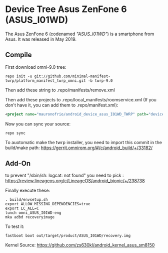 # Device Tree Asus ZenFone 6 (ASUS_I01WD)

The Asus ZenFone 6 (codenamed _"ASUS_I01WD"_) is a smartphone from Asus.
It was released in May 2019.

## Compile

First download omni-9.0 tree:

```
repo init -u git://github.com/minimal-manifest-twrp/platform_manifest_twrp_omni.git -b twrp-9.0
```
Then add these string to .repo/manifests/remove.xml


Then add these projects to .repo/local_manifests/roomservice.xml (If you don't have it, you can add them to .repo/manifest.xml): 

```xml
<project name="mauronofrio/android_device_asus_I01WD_TWRP" path="device/asus/ASUS_I01WD" remote="github" revision="android-9.0" />
```

Now you can sync your source:

```
repo sync
```

To auotomatic make the twrp installer, you need to import this commit in the build/make path: https://gerrit.omnirom.org/#/c/android_build/+/33182/

## Add-On
to prevent "/sbin/sh: logcat: not found" you need to pick :
https://review.lineageos.org/c/LineageOS/android_bionic/+/238738

Finally execute these:

```
. build/envsetup.sh
export ALLOW_MISSING_DEPENDENCIES=true
export LC_ALL=C
lunch omni_ASUS_I01WD-eng 
mka adbd recoveryimage 
```

To test it:

```
fastboot boot out/target/product/ASUS_I01WD/recovery.img
```

Kernel Source: https://github.com/zs630kl/android_kernel_asus_sm8150
